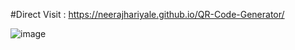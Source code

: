 #Direct Visit : https://neerajhariyale.github.io/QR-Code-Generator/

![image](https://github.com/user-attachments/assets/04c018a8-c290-429b-8ec3-1a7e57047021)
